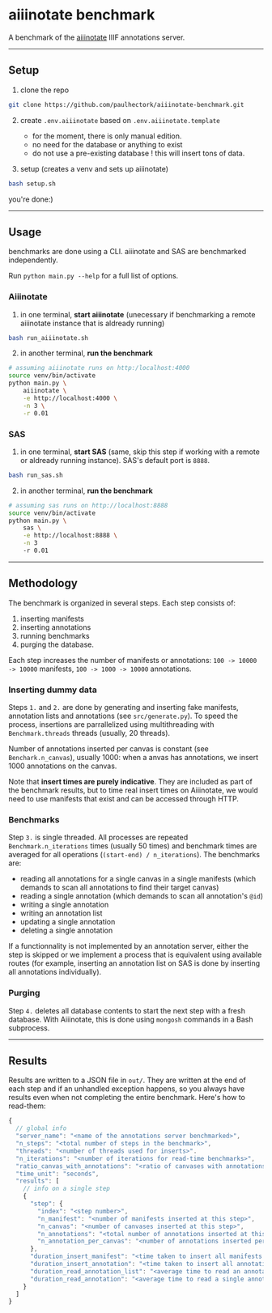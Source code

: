 # aiiinotate benchmark

A benchmark of the [aiiinotate](github.com/Aikon-platform/aiiinotate/) IIIF annotations server.

---

## Setup

1. clone the repo

```bash
git clone https://github.com/paulhectork/aiiinotate-benchmark.git
```

2. create `.env.aiiinotate` based on `.env.aiiinotate.template` 
    - for the moment, there is only manual edition. 
    - no need for the database or anything to exist
    - do not use a pre-existing database ! this will insert tons of data.

3. setup (creates a venv and sets up aiiinotate)

```bash
bash setup.sh
```

you're done:)

---

## Usage

benchmarks are done using a CLI. aiiinotate and SAS are benchmarked independently.

Run `python main.py --help` for a full list of options.

### Aiiinotate

1. in one terminal, **start aiiinotate** (unecessary if benchmarking a remote aiiinotate instance that is aldready running)

```bash
bash run_aiiinotate.sh
```

2. in another terminal, **run the benchmark**

```bash
# assuming aiiinotate runs on http:/localhost:4000
source venv/bin/activate
python main.py \
    aiiinotate \
    -e http://localhost:4000 \
    -n 3 \
    -r 0.01
```

### SAS

1. in one terminal, **start SAS** (same, skip this step if working with a remote or aldready running instance). SAS's default port is `8888`.

```bash
bash run_sas.sh
```

2. in another terminal, **run the benchmark**

```bash
# assuming sas runs on http://localhost:8888
source venv/bin/activate
python main.py \
    sas \
    -e http://localhost:8888 \
    -n 3
    -r 0.01
```

---

## Methodology

The benchmark is organized in several steps. Each step consists of:

1. inserting manifests
2. inserting annotations
3. running benchmarks
4. purging the database.

Each step increases the number of manifests or annotations: `100 -> 10000 -> 10000` manifests, `100 -> 1000 -> 10000` annotations.

### Inserting dummy data

Steps `1.` and `2.` are done by generating and inserting fake manifests, annotation lists and annotations (see `src/generate.py`). To speed the process, insertions are parrallelized using multithreading with `Benchmark.threads` threads (usually, 20 threads).

Number of annotations inserted per canvas is constant (see `Benchark.n_canvas`), usually 1000: when a anvas has annotations, we insert 1000 annotations on the canvas.

Note that **insert times are purely indicative**. They are included as part of the benchmark results, but to time real insert times on Aiiinotate, we would need to use manifests that exist and can be accessed through HTTP.

### Benchmarks

Step `3.` is single threaded. All processes are repeated `Benchmark.n_iterations` times (usually 50 times) and benchmark times are averaged for all operations (`(start-end) / n_iterations`). The benchmarks are:

- reading all annotations for a single canvas in a single manifests (which demands to scan all annotations to find their target canvas)
- reading a single annotation (which demands to scan all annotation's `@id`)
- writing a single annotation
- writing an annotation list
- updating a single annotation
- deleting a single annotation

If a functionnality is not implemented by an annotation server, either the step is skipped or we implement a process that is equivalent using available routes (for example, inserting an annotation list on SAS is done by inserting all annotations individually).

### Purging

Step `4.` deletes all database contents to start the next step with a fresh database. With Aiiinotate, this is done using `mongosh` commands in a Bash subprocess.

---

## Results

Results are written to a JSON file in `out/`. They are written at the end of each step and if an unhandled exception happens, so you always have results even when not completing the entire benchmark. Here's how to read-them:

```js
{
  // global info
  "server_name": "<name of the annotations server benchmarked>",
  "n_steps": "<total number of steps in the benchmark>",
  "threads": "<number of threads used for inserts>".
  "n_iterations": "<number of iterations for read-time benchmarks>",
  "ratio_canvas_with_annotations": "<ratio of canvases with annotations to canvases without annotations, on a scale of 0..1>",
  "time_unit": "seconds",
  "results": [
    // info on a single step
    {
      "step": {
        "index": "<step number>",
        "n_manifest": "<number of manifests inserted at this step>",
        "n_canvas": "<number of canvases inserted at this step>",
        "n_annotations": "<total number of annotations inserted at this step>",
        "n_annotation_per_canvas": "<number of annotations inserted per canvas with annotations>",
      },
      "duration_insert_manifest": "<time taken to insert all manifests in all threads>",
      "duration_insert_annotation": "<time taken to insert all annotations in all threads>",
      "duration_read_annotation_list": "<average time to read an annotation list>",
      "duration_read_annotation": "<average time to read a single annotation>",
    }
  ]
}
```

